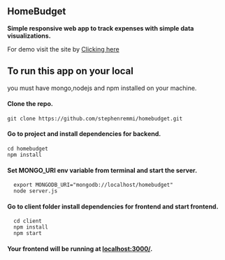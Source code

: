 ## HomeBudget

**Simple responsive web app to track expenses with simple data visualizations.**

For demo visit the site by [Clicking here](https://homebudget.herokuapp.com/)


## To run this app on your local

you must have mongo,nodejs and npm installed on your machine.

#### Clone the repo.

    git clone https://github.com/stephenremmi/homebudget.git

#### Go to project and install dependencies for backend.

    cd homebudget
    npm install

#### Set MONGO_URI env variable from terminal and start the server.

      export MONGODB_URI="mongodb://localhost/homebudget"
      node server.js

#### Go to client folder install dependencies for frontend and start frontend.

      cd client
      npm install
      npm start

#### Your frontend will be running at <localhost:3000/>.
